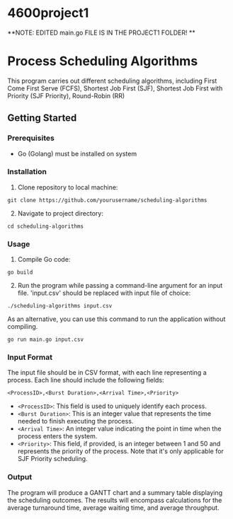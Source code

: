 # 4600project1


**NOTE: EDITED main.go FILE IS IN THE PROJECT1 FOLDER! **
# Process Scheduling Algorithms

This program carries out different scheduling algorithms, including First Come First Serve (FCFS), Shortest Job First (SJF), Shortest Job First with Priority (SJF Priority), Round-Robin (RR)

## Getting Started

### Prerequisites

- Go (Golang) must be installed on system

### Installation

1. Clone repository to local machine:

```
git clone https://github.com/yourusername/scheduling-algorithms
```

2. Navigate to project directory:

```
cd scheduling-algorithms
```

### Usage

1. Compile Go code:

```
go build
```

2. Run the program while passing a command-line argument for an input file. 'input.csv' should be replaced with input file of choice:

```
./scheduling-algorithms input.csv
```

As an alternative, you can use this command to run the application without compiling.


```
go run main.go input.csv
```

### Input Format

The input file should be in CSV format, with each line representing a process. Each line should include the following fields:

```
<ProcessID>,<Burst Duration>,<Arrival Time>,<Priority>
```

- `<ProcessID>`: This field is used to uniquely identify each process.
- `<Burst Duration>`: This is an integer value that represents the time needed to finish executing the process.
- `<Arrival Time>`: An integer value indicating the point in time when the process enters the system.
- `<Priority>`: This field, if provided, is an integer between 1 and 50 and represents the priority of the process. Note that it's only applicable for SJF Priority scheduling.

### Output

The program will produce a GANTT chart and a summary table displaying the scheduling outcomes. The results will encompass calculations for the average turnaround time, average waiting time, and average throughput.


